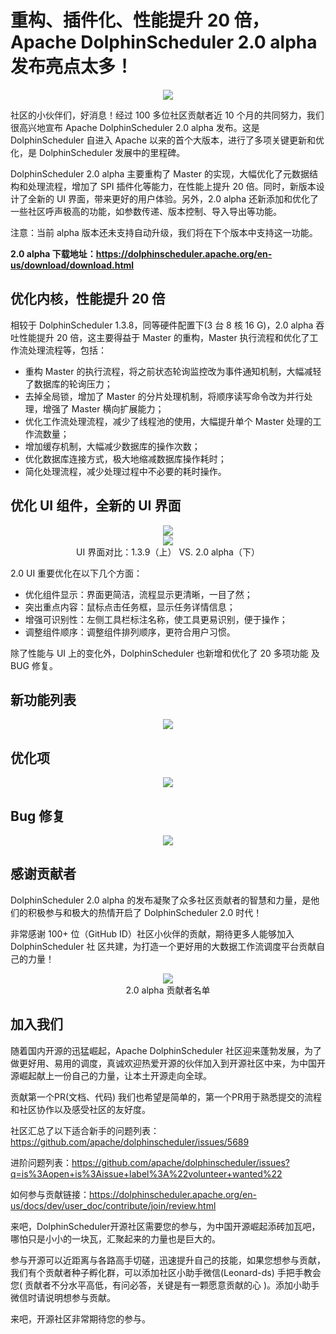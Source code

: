 # 重构、插件化、性能提升 20 倍，Apache DolphinScheduler 2.0 alpha 发布亮点太多！

<div align='center'><img src="https://s1.imgpp.com/2021/11/16/a920be6733a3d99af38d1cdebfcbb3ff.md.png"></div>

  
社区的小伙伴们，好消息！经过 100 多位社区贡献者近 10 个月的共同努力，我们很高兴地宣布 Apache DolphinScheduler 2.0 alpha 发布。这是 DolphinScheduler 自进入 Apache 以来的首个大版本，进行了多项关键更新和优化，是 DolphinScheduler 发展中的里程碑。

DolphinScheduler 2.0 alpha 主要重构了 Master 的实现，大幅优化了元数据结构和处理流程，增加了 SPI 插件化等能力，在性能上提升 20 倍。同时，新版本设计了全新的 UI 界面，带来更好的用户体验。另外，2.0 alpha 还新添加和优化了一些社区呼声极高的功能，如参数传递、版本控制、导入导出等功能。

注意：当前 alpha 版本还未支持自动升级，我们将在下个版本中支持这一功能。



**2.0 alpha 下载地址：https://dolphinscheduler.apache.org/en-us/download/download.html**


## 优化内核，性能提升 20 倍

相较于 DolphinScheduler 1.3.8，同等硬件配置下(3 台 8 核 16 G)，2.0 alpha 吞吐性能提升 20 倍，这主要得益于 Master 的重构，Master 执行流程和优化了工作流处理流程等，包括：
- 重构 Master 的执行流程，将之前状态轮询监控改为事件通知机制，大幅减轻了数据库的轮询压力；
- 去掉全局锁，增加了 Master 的分片处理机制，将顺序读写命令改为并行处理，增强了 Master 横向扩展能力；
- 优化工作流处理流程，减少了线程池的使用，大幅提升单个 Master 处理的工作流数量；
- 增加缓存机制，大幅减少数据库的操作次数；
- 优化数据库连接方式，极大地缩减数据库操作耗时；
- 简化处理流程，减少处理过程中不必要的耗时操作。



## 优化 UI 组件，全新的 UI 界面

<div align='center'><img src="https://s1.imgpp.com/2021/11/16/4e4024cbddbe3113f730c5e67f083c4f.md.png"></div>

<div align='center'><img src="https://s1.imgpp.com/2021/11/16/75e002b21d827aee9aeaa3922c20c13f.md.png"></div>


<center> 
  UI 界面对比：1.3.9（上） VS. 2.0 alpha（下）
</center>


>
2.0 UI 重要优化在以下几个方面：


- 优化组件显示：界面更简洁，流程显示更清晰，一目了然；
- 突出重点内容：鼠标点击任务框，显示任务详情信息；
- 增强可识别性：左侧工具栏标注名称，使工具更易识别，便于操作；
- 调整组件顺序：调整组件排列顺序，更符合用户习惯。


除了性能与 UI 上的变化外，DolphinScheduler 也新增和优化了 20 多项功能
及 BUG 修复。


## 新功能列表
<div align='center'><img src="https://s1.imgpp.com/2021/11/16/WX20211116-164031.md.png"></div>


## 优化项

<div align='center'><img src="https://s1.imgpp.com/2021/11/16/WX20211116-164042.md.png"></div>



## Bug 修复
<div align='center'><img src="https://s1.imgpp.com/2021/11/16/WX20211116-164059.md.png"></div>



## 感谢贡献者


DolphinScheduler 2.0 alpha 的发布凝聚了众多社区贡献者的智慧和力量，是他们的积极参与和极大的热情开启了 DolphinScheduler 2.0 时代！

非常感谢 100+ 位（GitHub ID）社区小伙伴的贡献，期待更多人能够加入 DolphinScheduler 社
区共建，为打造一个更好用的大数据工作流调度平台贡献自己的力量！

<div align='center'><img src="https://s1.imgpp.com/2021/11/16/8926d45ead1f735e8cfca0e8142b315f.md.png"></div>


<center>2.0 alpha 贡献者名单</center>

## 加入我们

随着国内开源的迅猛崛起，Apache DolphinScheduler 社区迎来蓬勃发展，为了做更好用、易用的调度，真诚欢迎热爱开源的伙伴加入到开源社区中来，为中国开源崛起献上一份自己的力量，让本土开源走向全球。

贡献第一个PR(文档、代码) 我们也希望是简单的，第一个PR用于熟悉提交的流程和社区协作以及感受社区的友好度。

社区汇总了以下适合新手的问题列表：https://github.com/apache/dolphinscheduler/issues/5689

进阶问题列表：https://github.com/apache/dolphinscheduler/issues?q=is%3Aopen+is%3Aissue+label%3A%22volunteer+wanted%22

如何参与贡献链接：https://dolphinscheduler.apache.org/en-us/docs/dev/user_doc/contribute/join/review.html

来吧，DolphinScheduler开源社区需要您的参与，为中国开源崛起添砖加瓦吧，哪怕只是小小的一块瓦，汇聚起来的力量也是巨大的。

参与开源可以近距离与各路高手切磋，迅速提升自己的技能，如果您想参与贡献，我们有个贡献者种子孵化群，可以添加社区小助手微信(Leonard-ds) 手把手教会您( 贡献者不分水平高低，有问必答，关键是有一颗愿意贡献的心 )。添加小助手微信时请说明想参与贡献。

来吧，开源社区非常期待您的参与。

